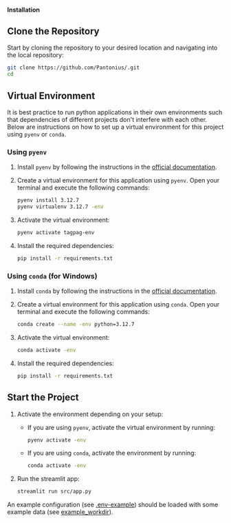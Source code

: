 #### Installation

## Clone the Repository
Start by cloning the repository to your desired location and navigating into the local repository:
```bash
git clone https://github.com/Pantonius/.git
cd 
```

## Virtual Environment

It is best practice to run python applications in their own environments such that dependencies of different projects don't interfere with each other. Below are instructions on how to set up a virtual environment for this project using `pyenv` or `conda`.

### Using `pyenv`

1. Install `pyenv` by following the instructions in the [official documentation](https://github.com/pyenv/pyenv#installation).

2. Create a virtual environment for this application using `pyenv`. Open your terminal and execute the following commands:

   ```bash
   pyenv install 3.12.7
   pyenv virtualenv 3.12.7 -env
   ```

3. Activate the virtual environment:

   ```bash
   pyenv activate tagpag-env
   ```

4. Install the required dependencies:

   ```bash
   pip install -r requirements.txt
   ```


### Using `conda` (for Windows)

1. Install `conda` by following the instructions in the [official documentation](https://docs.conda.io/projects/conda/en/latest/user-guide/install/index.html).

2. Create a virtual environment for this application using `conda`. Open your terminal and execute the following commands:

   ```bash
   conda create --name -env python=3.12.7
   ```

3. Activate the virtual environment:

   ```bash
   conda activate -env
   ```

4. Install the required dependencies:

   ```bash
   pip install -r requirements.txt
   ```


## Start the Project

1. Activate the environment depending on your setup:

   - If you are using `pyenv`, activate the virtual environment by running:
     ```bash
     pyenv activate -env
     ```

   - If you are using `conda`, activate the environment by running:
     ```bash
     conda activate -env
     ```


2. Run the streamlit app:
   ```bash
   streamlit run src/app.py
   ```

An example configuration (see [.env-example](.env-example)) should be loaded with some example data (see [example_workdir](example_workdir)).
